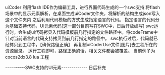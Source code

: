 uiCoder
  利用flash IDE作为编辑工具，进行界面代码生成的一个swc支持
  将flash场景中的显示元素解析，在桌面生成uiCoder文件夹，将解析的结构生成json写入这个文件夹内
  之后利用代码模板的方式生成指定语言的代码。
    指定语言的代码分为基础支持代码，UI元素代码[这一部分目前写在SWC中，日后开放编写]
    swc运行时，会生成ui代码拷贝入代码模板前几行指定的文件路径中。将codeFrame中针对当前语言的代码支持拷贝到前几行指定的路径中。
  swc执行过后，代码就已经拷贝到工程中，【确保路径正确】
  再复制uiCoderUse文件[图片]去工程所在的资源目录。
  运行工程即可，路径正确的话，相关文件都会被覆盖。
  当前例子为 cocos2dx3.8 lua 工程
  
----------SWC支持的UI元素-------------
日后补充
